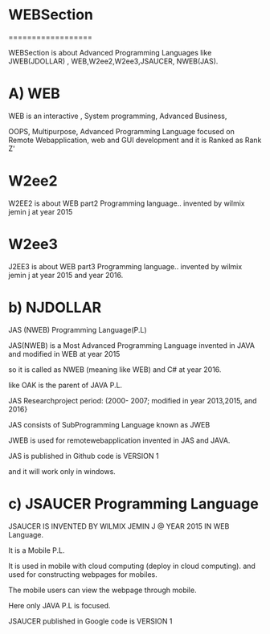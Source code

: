 # WEBSection
==================

 WEBSection  is  about  Advanced  Programming  Languages  like  JWEB(JDOLLAR) , WEB,W2ee2,W2ee3,JSAUCER, NWEB(JAS).




A)  WEB
===========

 WEB is an interactive , System programming, Advanced Business,

 OOPS, Multipurpose, Advanced Programming Language focused on Remote Webapplication, web and GUI development and it is Ranked as Rank Z'


W2ee2
======

W2EE2 is about WEB part2 Programming language.. invented by wilmix jemin j at year 2015




W2ee3
======

J2EE3 is about WEB part3 Programming language.. invented by wilmix jemin j at year 2015 and  year 2016.


b) NJDOLLAR
  ==========

 JAS (NWEB) Programming Language(P.L)

JAS(NWEB) is a Most Advanced Programming Language invented in JAVA and modified in WEB at year 2015

so it is called as NWEB (meaning like WEB) and C# at year 2016.

like OAK is the parent of JAVA P.L.

JAS Researchproject period: (2000- 2007; modified in year 2013,2015, and 2016}

JAS consists of SubProgramming Language known as JWEB

JWEB is used for remotewebapplication invented in JAS and JAVA.

JAS is published in Github code is VERSION 1

and it will work only in windows.



c) JSAUCER Programming Language
===============================

JSAUCER IS INVENTED BY WILMIX JEMIN J @ YEAR 2015 IN WEB Language.

It is a Mobile P.L.

It is used in mobile with cloud computing (deploy in cloud computing). and used for constructing webpages for mobiles.

The mobile users can view the webpage through mobile.

Here only JAVA P.L is focused.

JSAUCER published in Google code is VERSION 1









